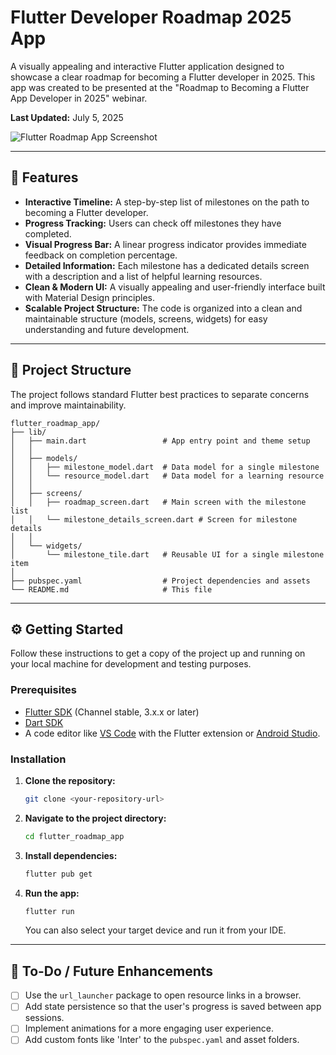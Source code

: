 # Flutter Developer Roadmap 2025 App

A visually appealing and interactive Flutter application designed to showcase a clear roadmap for becoming a Flutter developer in 2025. This app was created to be presented at the "Roadmap to Becoming a Flutter App Developer in 2025" webinar.

**Last Updated:** July 5, 2025

![Flutter Roadmap App Screenshot](https://placehold.co/600x400/007BFF/FFFFFF?text=App+Screenshot+Here)

---

## 🚀 Features

* **Interactive Timeline:** A step-by-step list of milestones on the path to becoming a Flutter developer.
* **Progress Tracking:** Users can check off milestones they have completed.
* **Visual Progress Bar:** A linear progress indicator provides immediate feedback on completion percentage.
* **Detailed Information:** Each milestone has a dedicated details screen with a description and a list of helpful learning resources.
* **Clean & Modern UI:** A visually appealing and user-friendly interface built with Material Design principles.
* **Scalable Project Structure:** The code is organized into a clean and maintainable structure (models, screens, widgets) for easy understanding and future development.

---

## 📂 Project Structure

The project follows standard Flutter best practices to separate concerns and improve maintainability.

```
flutter_roadmap_app/
├── lib/
│   ├── main.dart                 # App entry point and theme setup
│   │
│   ├── models/
│   │   ├── milestone_model.dart  # Data model for a single milestone
│   │   └── resource_model.dart   # Data model for a learning resource
│   │
│   ├── screens/
│   │   ├── roadmap_screen.dart   # Main screen with the milestone list
│   │   └── milestone_details_screen.dart # Screen for milestone details
│   │
│   └── widgets/
│       └── milestone_tile.dart   # Reusable UI for a single milestone item
│
├── pubspec.yaml                  # Project dependencies and assets
└── README.md                     # This file
```

---

## ⚙️ Getting Started

Follow these instructions to get a copy of the project up and running on your local machine for development and testing purposes.

### Prerequisites

* [Flutter SDK](https://flutter.dev/docs/get-started/install) (Channel stable, 3.x.x or later)
* [Dart SDK](https://dart.dev/get-dart)
* A code editor like [VS Code](https://code.visualstudio.com/) with the Flutter extension or [Android Studio](https://developer.android.com/studio).

### Installation

1.  **Clone the repository:**
    ```sh
    git clone <your-repository-url>
    ```
2.  **Navigate to the project directory:**
    ```sh
    cd flutter_roadmap_app
    ```
3.  **Install dependencies:**
    ```sh
    flutter pub get
    ```
4.  **Run the app:**
    ```sh
    flutter run
    ```
    You can also select your target device and run it from your IDE.

---

## 📝 To-Do / Future Enhancements

* [ ] Use the `url_launcher` package to open resource links in a browser.
* [ ] Add state persistence so that the user's progress is saved between app sessions.
* [ ] Implement animations for a more engaging user experience.
* [ ] Add custom fonts like 'Inter' to the `pubspec.yaml` and asset folders.

